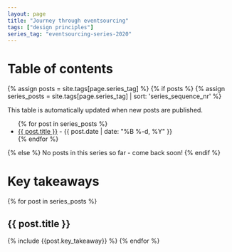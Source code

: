 ```yaml
---
layout: page
title: "Journey through eventsourcing"
tags: ["design principles"]
series_tag: "eventsourcing-series-2020"
---
```

# Table of contents
{% assign posts = site.tags[page.series_tag] %}
{% if posts %}
{% assign series_posts = site.tags[page.series_tag] | sort: 'series_sequence_nr' %}

This table is automatically updated when new posts are published.

<ul>
{% for post in series_posts %}
  <li>
    <a href="{{ post.url }}">{{ post.title }}</a> - <span class="date">{{ post.date | date: "%B %-d, %Y"  }}</span>
  </li>
{% endfor %}
</ul>
{% else %}
No posts in this series so far - come back soon!
{% endif %}

# Key takeaways

{% for post in series_posts %}
## {{ post.title }}
{% include {{post.key_takeaway}} %}
{% endfor %}